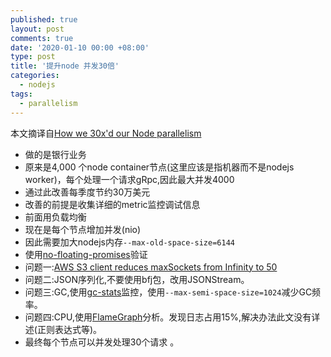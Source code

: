 ```yaml
---
published: true
layout: post
comments: true
date: '2020-01-10 00:00 +08:00'
type: post
title: '提升node 并发30倍'
categories:
  - nodejs
tags:
  - parallelism
---
```

本文摘译自[How we 30x'd our Node parallelism](https://blog.plaid.com/how-we-parallelized-our-node-service-by-30x/)
- 做的是银行业务
- 原来是4,000 个node container节点(这里应该是指机器而不是nodejs worker)，每个处理一个请求gRpc,因此最大并发4000
- 通过此改善每季度节约30万美元
- 改善的前提是收集详细的metric监控调试信息
- 前面用负载均衡
- 现在是每个节点增加并发(nio)
- 因此需要加大nodejs内存`--max-old-space-size=6144`
- 使用[no-floating-promises](https://palantir.github.io/tslint/rules/no-floating-promises/)验证
- 问题一:[AWS S3 client reduces maxSockets from Infinity to 50](https://docs.aws.amazon.com/sdk-for-javascript/v2/developer-guide/node-configuring-maxsockets.html)
- 问题二:JSON序列化,不要使用bfj包，改用JSONStream。
- 问题三:GC,使用[gc-stats](https://www.npmjs.com/package/gc-stats)监控，使用`--max-semi-space-size=1024`减少GC频率。
- 问题四:CPU,使用[FlameGraph](https://github.com/brendangregg/FlameGraph)分析。发现日志占用15%,解决办法此文没有详述(正则表达式等)。
- 最终每个节点可以并发处理30个请求 。